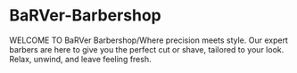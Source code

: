 # BaRVer-Barbershop
WELCOME TO BaRVer Barbershop/Where precision meets style. Our expert barbers are here to give you the perfect cut or shave, tailored to your look. Relax, unwind, and leave feeling fresh.
